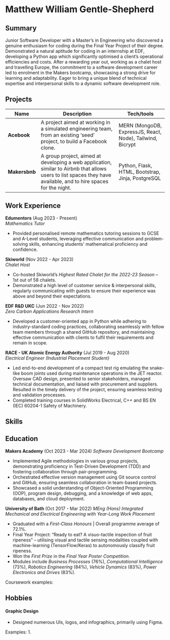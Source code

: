 # Matthew William Gentle-Shepherd

## Summary

Junior Software Developer with a Master’s in Engineering who discovered a genuine enthusiasm for coding during the Final Year Project of their degree. Demonstrated a natural aptitude for coding in an internship at EDF, developing a Python app which significantly optimised a client’s operational efficiencies and costs. After a rewarding year out, working as a chalet host and travelling Europe, the commitment to a software development career led to enrolment in the Makers bootcamp, showcasing a strong drive for learning and adaptability. Eager to bring a unique blend of technical expertise and interpersonal skills to a dynamic software development role.

## Projects

| Name                         | Description       | Tech/tools        |
| ---------------------------- | ----------------- | ----------------- |
| **Acebook**            | A project aimed at working in a simulated engineering team, from an existing ‘seed’ project, to build a Facebook clone. | MERN (MongoDB, ExpressJS, React, Node), Tailwind, Bicrypt |
| **Makersbnb** | A group project, aimed at developing a web application, similar to Airbnb that allows users to list spaces they have available, and to hire spaces for the night. | Python, Flask, HTML, Bootstrap, Jinja, PostgreSQL              |

## Work Experience

**Edumentors** (Aug 2023 - Present)  
*Mathematics Tutor*

- Provided personalised remote mathematics tutoring sessions to GCSE and A-Level students, leveraging effective communication and problem-solving skills, enhancing students' mathematical proficiency and confidence.

**Skiworld** (Nov 2022 - Apr 2023)  
*Chalet Host*

- Co-hosted Skiworld’s _Highest Rated Chalet for the 2022-23 Season_ – 1st out of 58 chalets.
- Demonstrated a high level of customer service & interpersonal skills, regularly communicating with guests to ensure their experience was above and beyond their expectations.

**EDF R&D UKC** (Jun 2022 - Nov 2022)  
*Zero Carbon Applications Research Intern*

- Developed a customer-oriented app in Python while adhering to industry-standard coding practices, collaborating seamlessly with fellow team members through a shared GitHub repository, and maintaining effective communication with clients to fulfil their requirements and remain in scope.

**RACE - UK Atomic Energy Authority** (Jul 2019 - Aug 2020)  
*Electrical Engineer (Industrial Placement Student)*

- Led end-to-end development of a compact test rig emulating the snake-like boom joints used during maintenance operations in the JET reactor. Oversaw CAD design, presented to senior stakeholders, managed technical documentation, and liaised with procurement and suppliers. Resulted in the timely delivery of the project, ensuring seamless testing and validation processes.
- Completed training courses in SolidWorks Electrical, C++ and BS EN (IEC) 60204-1 Safety of Machinery.

## Skills



## Education

**Makers Academy** (Oct 2023 - Mar 2024)
*Software Development Bootcamp*

- Implemented Agile methodologies in various group projects, demonstrating proficiency in Test-Driven Development (TDD) and fostering collaboration through pair-programming.
- Orchestrated effective version management using Git source control and GitHub, ensuring seamless collaboration in team-based projects.
- Showcased a solid understanding of Object-Oriented Programming (OOP), program design, debugging, and a knowledge of web apps, databases, and cloud deployment.

**University of Bath** (Oct 2017 - Mar 2022)
*MEng (Hons) Integrated Mechanical and Electrical Engineering with Year-Long Work Placement*

- Graduated with a _First-Class Honours_ | Overall programme average of 72.1%.
- Final Year Project: “Ready to eat? A visuo-tactile inspection of fruit ripeness” – utilising visual and tactile sensing modalities coupled with machine-learning (TensorFlow/Keras) to autonomously classify fruit ripeness.
- Won the _First Prize_ in the _Final Year Poster Competition._
- Modules include _Business Processes_ (76%), _Computational Intelligence_ (73%), _Robotics Engineering_ (84%), _Vehicle Dynamics_ (83%), _Power Electronics and Drives_ (83%).

Coursework examples:

## Hobbies

#### Graphic Design

- Designed numerous UIs, logos, and infographics, primarily using Figma.

Examples:
1. 
